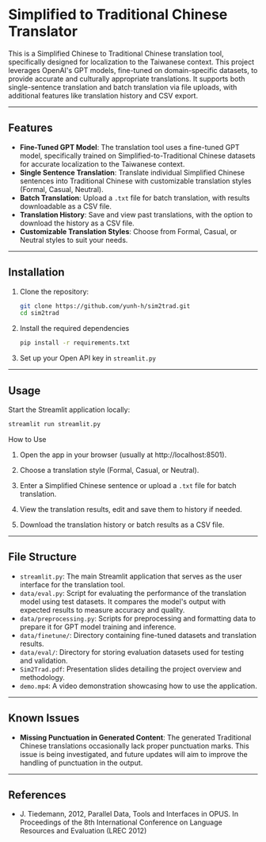 # Simplified to Traditional Chinese Translator

This is a Simplified Chinese to Traditional Chinese translation tool, specifically designed for localization to the Taiwanese context. This project leverages OpenAI's GPT models, fine-tuned on domain-specific datasets, to provide accurate and culturally appropriate translations. It supports both single-sentence translation and batch translation via file uploads, with additional features like translation history and CSV export.

---

## Features

- **Fine-Tuned GPT Model**: The translation tool uses a fine-tuned GPT model, specifically trained on Simplified-to-Traditional Chinese datasets for accurate localization to the Taiwanese context.
- **Single Sentence Translation**: Translate individual Simplified Chinese sentences into Traditional Chinese with customizable translation styles (Formal, Casual, Neutral).
- **Batch Translation**: Upload a `.txt` file for batch translation, with results downloadable as a CSV file.
- **Translation History**: Save and view past translations, with the option to download the history as a CSV file.
- **Customizable Translation Styles**: Choose from Formal, Casual, or Neutral styles to suit your needs.

---

## Installation

1. Clone the repository:
   ```bash
   git clone https://github.com/yunh-h/sim2trad.git
   cd sim2trad
   ```
2. Install the required dependencies
    ```sh
    pip install -r requirements.txt
    ```
3. Set up your Open API key in `streamlit.py`

---

## Usage

Start the Streamlit application locally:
```sh
streamlit run streamlit.py
```
How to Use

1. Open the app in your browser (usually at http://localhost:8501).

2. Choose a translation style (Formal, Casual, or Neutral).

3. Enter a Simplified Chinese sentence or upload a `.txt` file for batch translation.

4. View the translation results, edit and save them to history if needed.

5. Download the translation history or batch results as a CSV file.

---

## File Structure

- `streamlit.py`: The main Streamlit application that serves as the user interface for the translation tool.
- `data/eval.py`: Script for evaluating the performance of the translation model using test datasets. It compares the model's output with expected results to measure accuracy and quality.
- `data/preprocessing.py`: Scripts for preprocessing and formatting data to prepare it for GPT model training and inference.
- `data/finetune/`: Directory containing fine-tuned datasets and translation results.
- `data/eval/`: Directory for storing evaluation datasets used for testing and validation.
- `Sim2Trad.pdf`: Presentation slides detailing the project overview and methodology.
- `demo.mp4`: A video demonstration showcasing how to use the application.

---

## Known Issues

- **Missing Punctuation in Generated Content**: The generated Traditional Chinese translations occasionally lack proper punctuation marks. This issue is being investigated, and future updates will aim to improve the handling of punctuation in the output.

---

## References
- J. Tiedemann, 2012, Parallel Data, Tools and Interfaces in OPUS. In Proceedings of the 8th International Conference on Language Resources and Evaluation (LREC 2012)